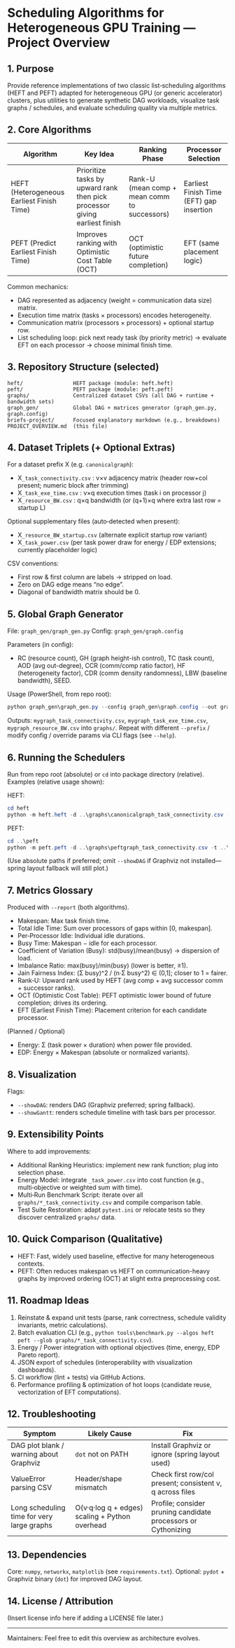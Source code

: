# Scheduling Algorithms for Heterogeneous GPU Training — Project Overview

## 1. Purpose
Provide reference implementations of two classic list‑scheduling algorithms (HEFT and PEFT) adapted for heterogeneous GPU (or generic accelerator) clusters, plus utilities to generate synthetic DAG workloads, visualize task graphs / schedules, and evaluate scheduling quality via multiple metrics.

## 2. Core Algorithms
| Algorithm | Key Idea | Ranking Phase | Processor Selection |
|-----------|----------|---------------|---------------------|
| HEFT (Heterogeneous Earliest Finish Time) | Prioritize tasks by upward rank then pick processor giving earliest finish | Rank-U (mean comp + mean comm to successors) | Earliest Finish Time (EFT) gap insertion |
| PEFT (Predict Earliest Finish Time) | Improves ranking with Optimistic Cost Table (OCT) | OCT (optimistic future completion) | EFT (same placement logic) |

Common mechanics:
- DAG represented as adjacency (weight = communication data size) matrix.
- Execution time matrix (tasks × processors) encodes heterogeneity.
- Communication matrix (processors × processors) + optional startup row.
- List scheduling loop: pick next ready task (by priority metric) → evaluate EFT on each processor → choose minimal finish time.

## 3. Repository Structure (selected)
```
heft/                HEFT package (module: heft.heft)
peft/                PEFT package (module: peft.peft)
graphs/              Centralized dataset CSVs (all DAG + runtime + bandwidth sets)
graph_gen/           Global DAG + matrices generator (graph_gen.py, graph.config)
briefs-project/      Focused explanatory markdown (e.g., breakdowns)
PROJECT_OVERVIEW.md  (this file)
```

## 4. Dataset Triplets (+ Optional Extras)
For a dataset prefix X (e.g. `canonicalgraph`):
- X`_task_connectivity.csv`  : v×v adjacency matrix (header row+col present; numeric block after trimming)
- X`_task_exe_time.csv`      : v×q execution times (task i on processor j)
- X`_resource_BW.csv`        : q×q bandwidth (or (q+1)×q where extra last row = startup L)

Optional supplementary files (auto‑detected when present):
- X`_resource_BW_startup.csv` (alternate explicit startup row variant)
- X`_task_power.csv` (per task power draw for energy / EDP extensions; currently placeholder logic)

CSV conventions:
- First row & first column are labels → stripped on load.
- Zero on DAG edge means “no edge”.
- Diagonal of bandwidth matrix should be 0.

## 5. Global Graph Generator
File: `graph_gen/graph_gen.py`
Config: `graph_gen/graph.config`

Parameters (in config):
- RC (resource count), GH (graph height-ish control), TC (task count), AOD (avg out-degree), CCR (comm/comp ratio factor), HF (heterogeneity factor), CDR (comm density randomness), LBW (baseline bandwidth), SEED.

Usage (PowerShell, from repo root):
```powershell
python graph_gen\graph_gen.py --config graph_gen\graph.config --out graphs --prefix mygraph
```
Outputs: `mygraph_task_connectivity.csv`, `mygraph_task_exe_time.csv`, `mygraph_resource_BW.csv` into `graphs/`.
Repeat with different `--prefix` / modify config / override params via CLI flags (see `--help`).

## 6. Running the Schedulers
Run from repo root (absolute) or `cd` into package directory (relative). Examples (relative usage shown):

HEFT:
```powershell
cd heft
python -m heft.heft -d ..\graphs\canonicalgraph_task_connectivity.csv -t ..\graphs\canonicalgraph_task_exe_time.csv -p ..\graphs\canonicalgraph_resource_BW.csv --report --showDAG --showGantt
```
PEFT:
```powershell
cd ..\peft
python -m peft.peft -d ..\graphs\peftgraph_task_connectivity.csv -t ..\graphs\peftgraph_task_exe_time.csv -p ..\graphs\peftgraph_resource_BW.csv --report --showDAG --showGantt
```
(Use absolute paths if preferred; omit `--showDAG` if Graphviz not installed—spring layout fallback will still plot.)

## 7. Metrics Glossary
Produced with `--report` (both algorithms).
- Makespan: Max task finish time.
- Total Idle Time: Sum over processors of gaps within [0, makespan].
- Per‑Processor Idle: Individual idle durations.
- Busy Time: Makespan − idle for each processor.
- Coefficient of Variation (Busy): std(busy)/mean(busy) → dispersion of load.
- Imbalance Ratio: max(busy)/min(busy) (lower is better, ≥1).
- Jain Fairness Index: (Σ busy)^2 / (n·Σ busy^2) ∈ (0,1]; closer to 1 = fairer.
- Rank‑U: Upward rank used by HEFT (avg comp + avg successor comm + successor ranks).
- OCT (Optimistic Cost Table): PEFT optimistic lower bound of future completion; drives its ordering.
- EFT (Earliest Finish Time): Placement criterion for each candidate processor.

(Planned / Optional)
- Energy: Σ (task power × duration) when power file provided.
- EDP: Energy × Makespan (absolute or normalized variants).

## 8. Visualization
Flags:
- `--showDAG`: renders DAG (Graphviz preferred; spring fallback).
- `--showGantt`: renders schedule timeline with task bars per processor.

## 9. Extensibility Points
Where to add improvements:
- Additional Ranking Heuristics: implement new rank function; plug into selection phase.
- Energy Model: integrate `_task_power.csv` into cost function (e.g., multi‑objective or weighted sum with time).
- Multi‑Run Benchmark Script: iterate over all `graphs/*_task_connectivity.csv` and compile comparison table.
- Test Suite Restoration: adapt `pytest.ini` or relocate tests so they discover centralized `graphs/` data.

## 10. Quick Comparison (Qualitative)
- HEFT: Fast, widely used baseline, effective for many heterogeneous contexts.
- PEFT: Often reduces makespan vs HEFT on communication-heavy graphs by improved ordering (OCT) at slight extra preprocessing cost.

## 11. Roadmap Ideas
1. Reinstate & expand unit tests (parse, rank correctness, schedule validity invariants, metric calculations).
2. Batch evaluation CLI (e.g., `python tools\benchmark.py --algos heft peft --glob graphs/*_task_connectivity.csv`).
3. Energy / Power integration with optional objectives (time, energy, EDP Pareto report).
4. JSON export of schedules (interoperability with visualization dashboards).
5. CI workflow (lint + tests) via GitHub Actions.
6. Performance profiling & optimization of hot loops (candidate reuse, vectorization of EFT computations).

## 12. Troubleshooting
| Symptom | Likely Cause | Fix |
|---------|--------------|-----|
| DAG plot blank / warning about Graphviz | `dot` not on PATH | Install Graphviz or ignore (spring layout used) |
| ValueError parsing CSV | Header/shape mismatch | Check first row/col present; consistent v, q across files |
| Long scheduling time for very large graphs | O(v·q·log q + edges) scaling + Python overhead | Profile; consider pruning candidate processors or Cythonizing |

## 13. Dependencies
Core: `numpy`, `networkx`, `matplotlib` (see `requirements.txt`).
Optional: `pydot` + Graphviz binary (`dot`) for improved DAG layout.

## 14. License / Attribution
(Insert license info here if adding a LICENSE file later.)

---
Maintainers: Feel free to edit this overview as architecture evolves.
